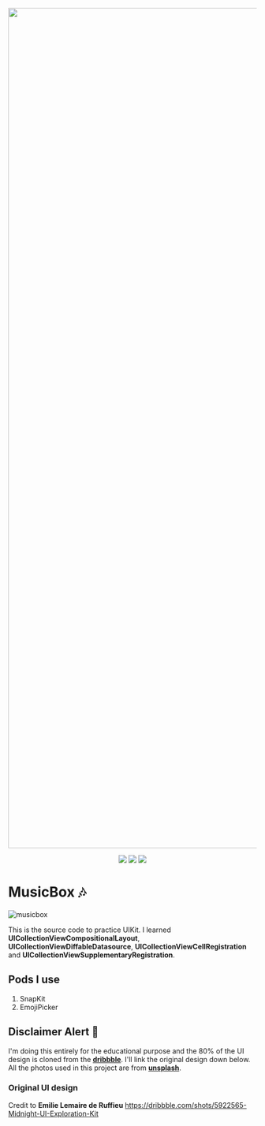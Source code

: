 <p align="center"><img src="https://user-images.githubusercontent.com/59503767/112310456-01bbb900-8cd3-11eb-9585-92a07a4a5a5a.png" width="1705" alt="MusicBox Logo"/><p>
<p align="center">
    <img src="https://img.shields.io/badge/ios-13.0+-blue.svg" />
    <img src="https://img.shields.io/badge/Swift-5.1-brightgreen.svg" />
    <a href="https://github.com/kyaw-codes/MusicBox/blob/master/LICENSE">
        <img src="https://img.shields.io/badge/license-MIT-brightgreen.svg" />
    </a>
</p>

# MusicBox 🎶

![musicbox](https://user-images.githubusercontent.com/59503767/112260508-7291af80-8c98-11eb-8f88-29911c1c93d1.jpg)

This is the source code to practice UIKit. I learned **UICollectionViewCompositionalLayout**, **UICollectionViewDiffableDatasource**, **UICollectionViewCellRegistration** and **UICollectionViewSupplementaryRegistration**. 

## Pods I use
1. SnapKit
2. EmojiPicker

## Disclaimer Alert 🚨
I'm doing this entirely for the educational purpose and the 80% of the UI design is cloned from the [**dribbble**](https://dribbble.com/). I'll link the original design down below. All the photos used in this project are from [**unsplash**](https://unsplash.com/).

### Original UI design
Credit to **Emilie Lemaire de Ruffieu**
https://dribbble.com/shots/5922565-Midnight-UI-Exploration-Kit
